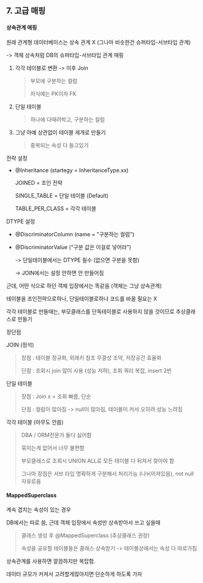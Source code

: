 ## 7. 고급 매핑

#### 상속관계 매핑

원래 관계형 데이터베이스는 상속 관계 X (그나마 비슷한건 슈퍼타입-서브타입 관계)

-> 객체 상속처럼 DB의 슈퍼타입-서브타입 관계 매핑



1. 각각 테이블로 변환 -> 이후 Join

   > 부모에 구분하는 컬럼
   >
   > 자식에는 PK이자 FK

2. 단일 테이블 

   > 하나에 다때려박고, 구분하는 컬럼

3. 그냥 아예 상관없이 테이블 세개로 만들기

   > 중복되는 속성 다 들고있기



전략 설정

* @Inheritance (startegy = InheritanceType.xx)

  JOINED = 조인 전략

  SINGLE_TABLE  = 단일 테이블 (Default)

  TABLE_PER_CLASS = 각각 테이블



DTYPE 설정

* @DiscriminatorColumn (name = "구분하는 컬럼")

* @DiscriminatorValue ("구분 값은 이걸로 넣어라")

  -> 단일테이블에서는 DTYPE 필수 (없으면 구분을 못함)

  -> JOIN에서는 설정 안하면 안 만들어짐



근데, 어떤 식으로 하던 객체 입장에서는 똑같음 (객체는 그냥 상속관계)

테이블을 조인전략으로하나, 단일테이블로하나 코드를 바꿀 필요는 X



각각 테이블로 만들때는, 부모클래스를 단독테이블로 사용하지 않을 것이므로 추상클래스로 만들기



장단점

JOIN (정석)

> 장점  : 테이블 정규화, 외래키 참조 무결성 조약, 저장공간 효율화
>
> 단점 : 조회시 join 많이 사용 (성능 저하), 조회 쿼리 복잡, insert 2번

단일 테이블

> 장점 : Join x = 조회 빠름, 단순
>
> 단점 : 컬럼이 많아짐 -> null이 많아짐, 테이블이 커서 오히려 성능 느려짐

각각 테이블 (아무도 안씀)

> DBA / ORM전문가 둘다 싫어함
>
> 묶이는게 없어서 너무 불편함
>
> 부모클래스로 조회시 UNION ALL로 모든 테이블 다 뒤져서 찾아야 함
>
> 그나마 장점은 서브 타입 명확하게 구분해서 처리가능 (나뉘어져있음), not null 자유로움



#### MappedSuperclass

계속 겹치는 속성이 있는 경우

DB에서는 따로 씀, 근데 객체 입장에서 속성만 상속받아서 쓰고 싶을때

> 클래스 생성 후 @MappedSuperclass (추상클래스 권장)
>
> 속성을 공유할 테이블들은 클래스 상속받기 -> 테이블상에서는 속성 다 따로가짐





상속관계를 사용하면 깔끔하지만 복잡함.

데이터 규모가 커져서 고려할게많아지면 단순하게 하도록 가자